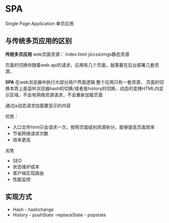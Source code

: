 # SPA

Single Page Application 单页应用

## 与传统多页应用的区别

**传统多页应用**
web页面资源： index.html js\css\imgs静态资源

页面的切换伴随着web api的请求，应用有几个页面，就需要在后台部署几套资源，

**SPA**
在web浏览器中执行大部分用户界面逻辑
整个应用只有一套资源，
页面的切换本质上是监听浏览器hash的切换/或者是history的切换，动态的变换HTML内显示区域，不会有网络资源请求，不会重新加载页面

通过js动态请求加载要显示的内容

优势：

+ 入口文件html只会请求一次，按照页面级别资源拆分，能够提高页面效率
+ 节省网络请求次数
+ 效率更高

劣势

+ SEO
+ 状态维护成本
+ 客户端实现路由
+ 性能监控

## 实现方式

+ Hash - hashchange
+ History - pushState -replaceState - popstate

